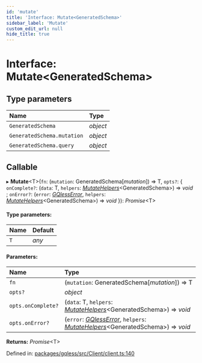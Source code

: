 ```yaml
---
id: 'mutate'
title: 'Interface: Mutate<GeneratedSchema>'
sidebar_label: 'Mutate'
custom_edit_url: null
hide_title: true
---
```


# Interface: Mutate<GeneratedSchema\>

## Type parameters

| Name                       | Type     |
| :------------------------- | :------- |
| `GeneratedSchema`          | _object_ |
| `GeneratedSchema.mutation` | _object_ |
| `GeneratedSchema.query`    | _object_ |

## Callable

▸ **Mutate**<T\>(`fn`: (`mutation`: GeneratedSchema[*mutation*]) => T, `opts?`: { `onComplete?`: (`data`: T, `helpers`: [_MutateHelpers_](mutatehelpers.md)<GeneratedSchema\>) => _void_ ; `onError?`: (`error`: [_GQlessError_](../classes/gqlesserror.md), `helpers`: [_MutateHelpers_](mutatehelpers.md)<GeneratedSchema\>) => _void_ }): _Promise_<T\>

#### Type parameters:

| Name | Default |
| :--- | :------ |
| `T`  | _any_   |

#### Parameters:

| Name               | Type                                                                                                                              |
| :----------------- | :-------------------------------------------------------------------------------------------------------------------------------- |
| `fn`               | (`mutation`: GeneratedSchema[*mutation*]) => T                                                                                    |
| `opts?`            | _object_                                                                                                                          |
| `opts.onComplete?` | (`data`: T, `helpers`: [_MutateHelpers_](mutatehelpers.md)<GeneratedSchema\>) => _void_                                           |
| `opts.onError?`    | (`error`: [_GQlessError_](../classes/gqlesserror.md), `helpers`: [_MutateHelpers_](mutatehelpers.md)<GeneratedSchema\>) => _void_ |

**Returns:** _Promise_<T\>

Defined in: [packages/gqless/src/Client/client.ts:140](https://github.com/gqless/gqless/blob/master/packages/gqless/src/Client/client.ts#L140)
